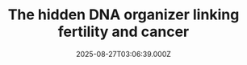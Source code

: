 ---
title: "The hidden DNA organizer linking fertility and cancer"
date: 2025-08-27T03:06:39.000Z
category: Health
externalLink: "https://www.sciencedaily.com/releases/2025/08/250826005229.htm"
image: ""
excerpt: "Scientists at Kyoto University have uncovered a hidden protein complex that organizes DNA in sperm stem cells, a discovery that reveals surprising ties between fertility and cancer. When this protein, called STAG3, is missing, sperm stem cells cannot mature properly, leading to infertility in mice. Even more intriguing, the same protein is found in high levels in certain immune cells…"
---